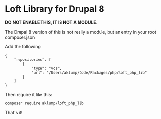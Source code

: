 # Loft Library for Drupal 8

**DO NOT ENABLE THIS, IT IS NOT A MODULE.**

The Drupal 8 version of this is not really a module, but an entry in your root composer.json

Add the following:

    {
        "repositories": [
            {
                "type": "vcs",
                "url": "/Users/aklump/Code/Packages/php/loft_php_lib"
            }
        ]
    }
    
Then require it like this:

    composer require aklump/loft_php_lib

That's it!
